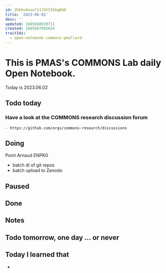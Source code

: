 ```yaml
---
id: 2hbho4xox7z1l9t5356q048
title: '2023-06-02'
desc: ''
updated: 1685688019711
created: 1685687992024
traitIds:
  - open-notebook-commons-pmallard
---
```


# This is PMAS's COMMONS Lab daily Open Notebook.

Today is 2023.06.02

## Todo today

### Have a look at the COMMONS research discussion forum
    - https://github.com/orgs/commons-research/discussions
###
###

## Doing

Point Arnaud ENPKG

- batch dl of git repos
- batch upload to Zenodo



## Paused

## Done

## Notes

## Todo tomorrow, one day ... or never 


###
###


## Today I learned that

- 
